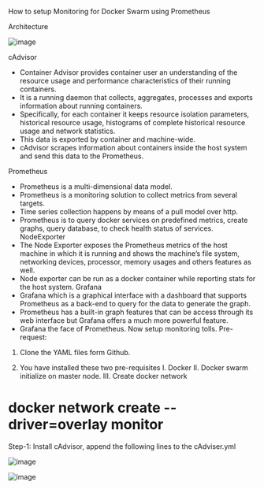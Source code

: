 How to setup Monitoring for Docker Swarm using Prometheus

Architecture

![image](https://user-images.githubusercontent.com/31573070/56849295-54866d80-6910-11e9-92e8-0a4443efaf6b.png)


 
cAdvisor
-	Container Advisor provides container user an understanding of the resource usage and performance characteristics of their running containers.
-	It is a running daemon that collects, aggregates, processes and exports information about running containers.
-	Specifically, for each container it keeps resource isolation parameters, historical resource usage, histograms of complete historical resource usage and network statistics.
-	This data is exported by container and machine-wide.
-	cAdvisor scrapes information about containers inside the host system and send this data to the Prometheus.

Prometheus
-	Prometheus is a multi-dimensional data model.
-	Prometheus is a monitoring solution to collect metrics from several targets.
-	Time series collection happens by means of a pull model over http.
-	Prometheus is to query docker services on predefined metrics, create graphs, query database, to check health status of services. 
NodeExporter
-	The Node Exporter exposes the Prometheus metrics of the host machine in which it is running and shows the machine’s file system, networking devices, processor, memory usages and others features as well.
-	Node exporter can be run as a docker container while reporting stats for the host system.
Grafana
-	Grafana which is a graphical interface with a dashboard that supports Prometheus as a back-end to query for the data to generate the graph.
-	Prometheus has a built-in graph features that can be access through its web interface but Grafana offers a much more powerful feature.
-	Grafana the face of Prometheus.
Now setup monitoring tolls.
Pre-request:
1.	Clone the YAML files form Github.

2.	You have installed these two pre-requisites
I.	Docker
II.	Docker swarm initialize on master node.
III.	Create docker network
# docker network create --driver=overlay monitor
Step-1: Install cAdvisor, append the following lines to the cAdviser.yml

![image](https://user-images.githubusercontent.com/31573070/56849337-b8109b00-6910-11e9-8953-86f0997504e0.png)

![image](https://user-images.githubusercontent.com/31573070/56849338-bc3cb880-6910-11e9-9b80-33c76196d4c0.png)

